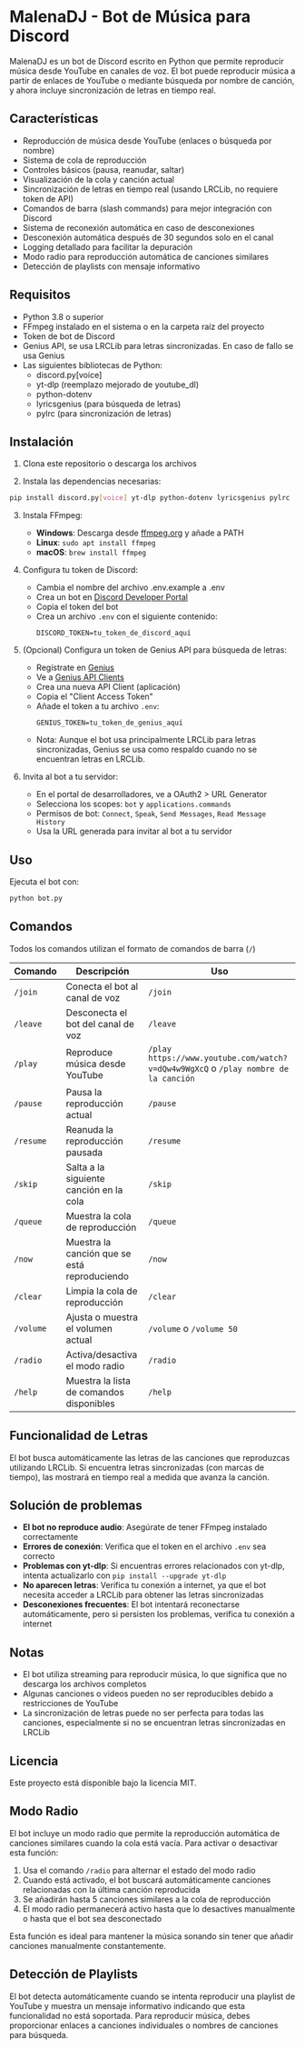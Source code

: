 # MalenaDJ - Bot de Música para Discord

MalenaDJ es un bot de Discord escrito en Python que permite reproducir música desde YouTube en canales de voz. El bot puede reproducir música a partir de enlaces de YouTube o mediante búsqueda por nombre de canción, y ahora incluye sincronización de letras en tiempo real.

## Características

- Reproducción de música desde YouTube (enlaces o búsqueda por nombre)
- Sistema de cola de reproducción
- Controles básicos (pausa, reanudar, saltar)
- Visualización de la cola y canción actual
- Sincronización de letras en tiempo real (usando LRCLib, no requiere token de API)
- Comandos de barra (slash commands) para mejor integración con Discord
- Sistema de reconexión automática en caso de desconexiones
- Desconexión automática después de 30 segundos solo en el canal
- Logging detallado para facilitar la depuración
- Modo radio para reproducción automática de canciones similares
- Detección de playlists con mensaje informativo

## Requisitos

- Python 3.8 o superior
- FFmpeg instalado en el sistema o en la carpeta raíz del proyecto
- Token de bot de Discord
- Genius API, se usa LRCLib para letras sincronizadas. En caso de fallo se usa Genius
- Las siguientes bibliotecas de Python:
  - discord.py[voice]
  - yt-dlp (reemplazo mejorado de youtube_dl)
  - python-dotenv
  - lyricsgenius (para búsqueda de letras)
  - pylrc (para sincronización de letras)

## Instalación

1. Clona este repositorio o descarga los archivos

2. Instala las dependencias necesarias:

```bash
pip install discord.py[voice] yt-dlp python-dotenv lyricsgenius pylrc
```

3. Instala FFmpeg:
   - **Windows**: Descarga desde [ffmpeg.org](https://ffmpeg.org/download.html) y añade a PATH
   - **Linux**: `sudo apt install ffmpeg`
   - **macOS**: `brew install ffmpeg`

4. Configura tu token de Discord:
    - Cambia el nombre del archivo .env.example a .env
   - Crea un bot en [Discord Developer Portal](https://discord.com/developers/applications)
   - Copia el token del bot
   - Crea un archivo `.env` con el siguiente contenido:
     ```
     DISCORD_TOKEN=tu_token_de_discord_aquí
     ```

5. (Opcional) Configura un token de Genius API para búsqueda de letras:
   - Regístrate en [Genius](https://genius.com/signup)
   - Ve a [Genius API Clients](https://genius.com/api-clients)
   - Crea una nueva API Client (aplicación)
   - Copia el "Client Access Token"
   - Añade el token a tu archivo `.env`:
     ```
     GENIUS_TOKEN=tu_token_de_genius_aquí
     ```
   - Nota: Aunque el bot usa principalmente LRCLib para letras sincronizadas, Genius se usa como respaldo cuando no se encuentran letras en LRCLib.

6. Invita al bot a tu servidor:
   - En el portal de desarrolladores, ve a OAuth2 > URL Generator
   - Selecciona los scopes: `bot` y `applications.commands`
   - Permisos de bot: `Connect`, `Speak`, `Send Messages`, `Read Message History`
   - Usa la URL generada para invitar al bot a tu servidor

## Uso

Ejecuta el bot con:

```bash
python bot.py
```

## Comandos

Todos los comandos utilizan el formato de comandos de barra (`/`)

| Comando | Descripción | Uso |
|---------|-------------|-----|
| `/join` | Conecta el bot al canal de voz | `/join` |
| `/leave` | Desconecta el bot del canal de voz | `/leave` |
| `/play` | Reproduce música desde YouTube | `/play https://www.youtube.com/watch?v=dQw4w9WgXcQ` o `/play nombre de la canción` |
| `/pause` | Pausa la reproducción actual | `/pause` |
| `/resume` | Reanuda la reproducción pausada | `/resume` |
| `/skip` | Salta a la siguiente canción en la cola | `/skip` |
| `/queue` | Muestra la cola de reproducción | `/queue` |
| `/now` | Muestra la canción que se está reproduciendo | `/now` |
| `/clear` | Limpia la cola de reproducción | `/clear` |
| `/volume` | Ajusta o muestra el volumen actual | `/volume` o `/volume 50` |
| `/radio` | Activa/desactiva el modo radio | `/radio` |
| `/help` | Muestra la lista de comandos disponibles | `/help` |

## Funcionalidad de Letras

El bot busca automáticamente las letras de las canciones que reproduzcas utilizando LRCLib. Si encuentra letras sincronizadas (con marcas de tiempo), las mostrará en tiempo real a medida que avanza la canción.

## Solución de problemas

- **El bot no reproduce audio**: Asegúrate de tener FFmpeg instalado correctamente
- **Errores de conexión**: Verifica que el token en el archivo `.env` sea correcto
- **Problemas con yt-dlp**: Si encuentras errores relacionados con yt-dlp, intenta actualizarlo con `pip install --upgrade yt-dlp`
- **No aparecen letras**: Verifica tu conexión a internet, ya que el bot necesita acceder a LRCLib para obtener las letras sincronizadas
- **Desconexiones frecuentes**: El bot intentará reconectarse automáticamente, pero si persisten los problemas, verifica tu conexión a internet

## Notas

- El bot utiliza streaming para reproducir música, lo que significa que no descarga los archivos completos
- Algunas canciones o videos pueden no ser reproducibles debido a restricciones de YouTube
- La sincronización de letras puede no ser perfecta para todas las canciones, especialmente si no se encuentran letras sincronizadas en LRCLib

## Licencia

Este proyecto está disponible bajo la licencia MIT.

## Modo Radio

El bot incluye un modo radio que permite la reproducción automática de canciones similares cuando la cola está vacía. Para activar o desactivar esta función:

1. Usa el comando `/radio` para alternar el estado del modo radio
2. Cuando está activado, el bot buscará automáticamente canciones relacionadas con la última canción reproducida
3. Se añadirán hasta 5 canciones similares a la cola de reproducción
4. El modo radio permanecerá activo hasta que lo desactives manualmente o hasta que el bot sea desconectado

Esta función es ideal para mantener la música sonando sin tener que añadir canciones manualmente constantemente.

## Detección de Playlists

El bot detecta automáticamente cuando se intenta reproducir una playlist de YouTube y muestra un mensaje informativo indicando que esta funcionalidad no está soportada. Para reproducir música, debes proporcionar enlaces a canciones individuales o nombres de canciones para búsqueda.
